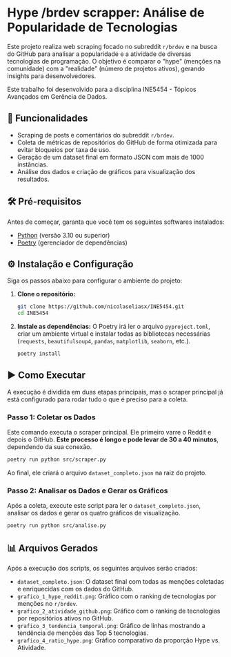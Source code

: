 # Hype /brdev scrapper: Análise de Popularidade de Tecnologias

Este projeto realiza web scraping focado no subreddit `r/brdev` e na busca do GitHub para analisar a popularidade e a atividade de diversas tecnologias de programação. O objetivo é comparar o "hype" (menções na comunidade) com a "realidade" (número de projetos ativos), gerando insights para desenvolvedores.

Este trabalho foi desenvolvido para a disciplina INE5454 - Tópicos Avançados em Gerência de Dados.

## 🚀 Funcionalidades

- Scraping de posts e comentários do subreddit `r/brdev`.
- Coleta de métricas de repositórios do GitHub de forma otimizada para evitar bloqueios por taxa de uso.
- Geração de um dataset final em formato JSON com mais de 1000 instâncias.
- Análise dos dados e criação de gráficos para visualização dos resultados.

## 🛠️ Pré-requisitos

Antes de começar, garanta que você tem os seguintes softwares instalados:

- [Python](https://www.python.org/downloads/) (versão 3.10 ou superior)
- [Poetry](https://python-poetry.org/docs/#installation) (gerenciador de dependências)

## ⚙️ Instalação e Configuração

Siga os passos abaixo para configurar o ambiente do projeto:

1.  **Clone o repositório:**

    ```bash
    git clone https://github.com/nicolaseliasx/INE5454.git
    cd INE5454
    ```
2.  **Instale as dependências:**
    O Poetry irá ler o arquivo `pyproject.toml`, criar um ambiente virtual e instalar todas as bibliotecas necessárias (`requests`, `beautifulsoup4`, `pandas`, `matplotlib`, `seaborn`, etc.).
    ```bash
    poetry install
    ```

## ▶️ Como Executar

A execução é dividida em duas etapas principais, mas o scraper principal já está configurado para rodar tudo o que é preciso para a coleta.

### Passo 1: Coletar os Dados

Este comando executa o scraper principal. Ele primeiro varre o Reddit e depois o GitHub. **Este processo é longo e pode levar de 30 a 40 minutos**, dependendo da sua conexão.

```bash
poetry run python src/scraper.py
```

Ao final, ele criará o arquivo `dataset_completo.json` na raiz do projeto.

### Passo 2: Analisar os Dados e Gerar os Gráficos

Após a coleta, execute este script para ler o `dataset_completo.json`, analisar os dados e gerar os quatro gráficos de visualização.

```bash
poetry run python src/analise.py
```

## 📊 Arquivos Gerados

Após a execução dos scripts, os seguintes arquivos serão criados:

- `dataset_completo.json`: O dataset final com todas as menções coletadas e enriquecidas com os dados do GitHub.
- `grafico_1_hype_reddit.png`: Gráfico com o ranking de tecnologias por menções no `r/brdev`.
- `grafico_2_atividade_github.png`: Gráfico com o ranking de tecnologias por repositórios ativos no GitHub.
- `grafico_3_tendencia_temporal.png`: Gráfico de linhas mostrando a tendência de menções das Top 5 tecnologias.
- `grafico_4_ratio_hype.png`: Gráfico comparativo da proporção Hype vs. Atividade.
